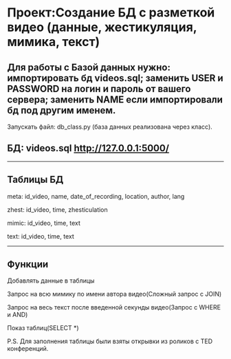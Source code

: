 Проект:Создание БД с разметкой видео (данные, жестикуляция, мимика, текст)
=====================================

Для работы с Базой данных нужно: импортировать бд videos.sql; заменить USER и PASSWORD на логин и пароль от вашего сервера; заменить NAME если импортировали бд под другим именем.
---
Запускать файл: db_class.py (база данных реализована через класс).

БД: videos.sql
http://127.0.0.1:5000/
---

---
Таблицы БД
---

meta: id_video, name, date_of_recording, location, author, lang

zhest: id_video, time, zhesticulation

mimic: id_video, time, text

text: id_video, time, text

---
Функции
---

Добавлять данные в таблицы

Запрос на всю мимику по имени автора видео(Сложный запрос с JOIN)

Запрос на весь текст после введенной секунды видео(Запрос с WHERE и AND)

Показ таблиц(SELECT *)


P.S. Для заполнения таблицы были взяты открывки из роликов с TED конференций.

